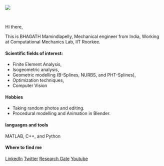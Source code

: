 ![](https://visitor-badge.glitch.me/badge?page_id=bhagath555.bhagath555)

<br />

Hi there,

This is BHAGATH Mamindlapelly, Mechanical engineer from India, Working at Computational Mechanics Lab, IIT Roorkee.

#### Scientific fields of interest:

* Finite Element Analysis,
* Isogeometric analysis, 
* Geometric modelling (B-Splines, NURBS, and PHT-Splines),
* Optimization techniques,
* Computer Vision

#### Hobbies
- Taking random photos and editing.
- Procedural modelling and Animation in Blender.


#### languages and tools
MATLAB, C++, and Python



#### Where to find me
[LinkedIn](https://www.linkedin.com/in/bhagath-mamindlapelly-616474156/)
[Twitter](https://twitter.com/Bhagathchary555)
[Research Gate](https://www.researchgate.net/profile/Bhagath-Mamindlapelly)
[Youtube](https://www.youtube.com/channel/UCtn2hr1r2ormtqmcl3IAxHQ)
